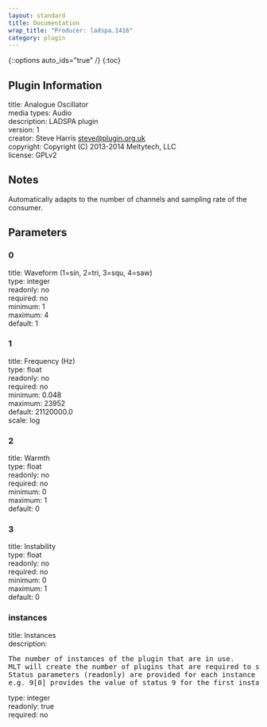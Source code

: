 ```yaml
---
layout: standard
title: Documentation
wrap_title: "Producer: ladspa.1416"
category: plugin
---
```

{::options auto_ids="true" /}
{:toc}

## Plugin Information

title: Analogue Oscillator  
media types:
Audio  
description: LADSPA plugin  
version: 1  
creator: Steve Harris <steve@plugin.org.uk>  
copyright: Copyright (C) 2013-2014 Meltytech, LLC  
license: GPLv2  

## Notes

Automatically adapts to the number of channels and sampling rate of the consumer.
## Parameters

### 0

title: Waveform (1=sin, 2=tri, 3=squ, 4=saw)    
type: integer  
readonly: no  
required: no  
minimum: 1  
maximum: 4  
default: 1  

### 1

title: Frequency (Hz)    
type: float  
readonly: no  
required: no  
minimum: 0.048  
maximum: 23952  
default: 21120000.0  
scale: log  

### 2

title: Warmth    
type: float  
readonly: no  
required: no  
minimum: 0  
maximum: 1  
default: 0  

### 3

title: Instability    
type: float  
readonly: no  
required: no  
minimum: 0  
maximum: 1  
default: 0  

### instances

title: Instances    
description:
<pre>
The number of instances of the plugin that are in use.
MLT will create the number of plugins that are required to support the number of audio channels.
Status parameters (readonly) are provided for each instance and are accessed by specifying the instance number after the identifier (starting at zero).
e.g. 9[0] provides the value of status 9 for the first instance.
</pre>
type: integer  
readonly: true  
required: no  

